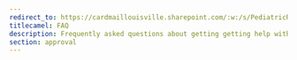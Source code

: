 ```yaml
---
redirect_to: https://cardmaillouisville.sharepoint.com/:w:/s/PediatricResearchAccesstoServices/EQcPKhsKKWBPo-AtrrdRmbcBPXsVQWpV4-w9awaaQJFpyA?e=PdtiIT
titlecamel: FAQ
description: Frequently asked questions about getting getting help with research
section: approval
---
```

